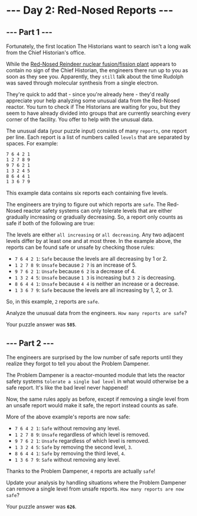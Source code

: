 # --- Day 2: Red-Nosed Reports ---

## --- Part 1 ---
Fortunately, the first location The Historians want to search isn't a long walk from the Chief Historian's office.

While the [Red-Nosed Reindeer nuclear fusion/fission plant](https://adventofcode.com/2015/day/19) appears to contain no sign of the Chief Historian, the engineers there run up to you as soon as they see you. Apparently, they `still` talk about the time Rudolph was saved through molecular synthesis from a single electron.

They're quick to add that - since you're already here - they'd really appreciate your help analyzing some unusual data from the Red-Nosed reactor. You turn to check if The Historians are waiting for you, but they seem to have already divided into groups that are currently searching every corner of the facility. You offer to help with the unusual data.

The unusual data (your puzzle input) consists of many `reports`, one report per line. Each report is a list of numbers called `levels` that are separated by spaces. For example:

```sh
7 6 4 2 1
1 2 7 8 9
9 7 6 2 1
1 3 2 4 5
8 6 4 4 1
1 3 6 7 9
```
This example data contains six reports each containing five levels.

The engineers are trying to figure out which reports are `safe`. The Red-Nosed reactor safety systems can only tolerate levels that are either gradually increasing or gradually decreasing. So, a report only counts as safe if both of the following are true:

The levels are either `all increasing` or `all decreasing`.
Any two adjacent levels differ by at least one and at most three.
In the example above, the reports can be found safe or unsafe by checking those rules:

* `7 6 4 2 1`: `Safe` because the levels are all decreasing by 1 or 2.
* `1 2 7 8 9`: `Unsafe` because `2 7` is an increase of 5.
* `9 7 6 2 1`: `Unsafe` because `6 2` is a decrease of 4.
* `1 3 2 4 5`: `Unsafe` because `1 3` is increasing but `3 2` is decreasing.
* `8 6 4 4 1`: `Unsafe` because `4 4` is neither an increase or a decrease.
* `1 3 6 7 9`: `Safe` because the levels are all increasing by 1, 2, or 3.

So, in this example, `2` reports are `safe`.

Analyze the unusual data from the engineers. `How many reports are safe`?

Your puzzle answer was **`585`**.

## --- Part 2 ---

The engineers are surprised by the low number of safe reports until they realize they forgot to tell you about the Problem Dampener.

The Problem Dampener is a reactor-mounted module that lets the reactor safety systems `tolerate a single bad level` in what would otherwise be a safe report. It's like the bad level never happened!

Now, the same rules apply as before, except if removing a single level from an unsafe report would make it safe, the report instead counts as safe.

More of the above example's reports are now safe:

* `7 6 4 2 1`: `Safe` without removing any level.
* `1 2 7 8 9`: `Unsafe` regardless of which level is removed.
* `9 7 6 2 1`: `Unsafe` regardless of which level is removed.
* `1 3 2 4 5`: `Safe` by removing the second level, `3`.
* `8 6 4 4 1`: `Safe` by removing the third level, `4`.
* `1 3 6 7 9`: `Safe` without removing any level.

Thanks to the Problem Dampener, `4` reports are actually `safe`!

Update your analysis by handling situations where the Problem Dampener can remove a single level from unsafe reports. `How many reports are now safe`?

Your puzzle answer was **`626`**.
